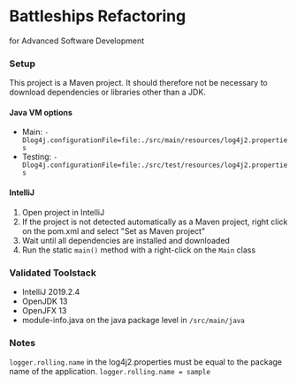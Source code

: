 # Battleships Refactoring

for Advanced Software Development

### Setup

This project is a Maven project. It should therefore not be necessary to download dependencies or libraries other than a JDK.

#### Java VM options

- Main: `-Dlog4j.configurationFile=file:./src/main/resources/log4j2.properties`
- Testing: `-Dlog4j.configurationFile=file:./src/test/resources/log4j2.properties`

#### IntelliJ

1. Open project in IntelliJ
2. If the project is not detected automatically as a Maven project, right click on the pom.xml and select "Set as Maven project"
3. Wait until all dependencies are installed and downloaded
4. Run the static `main()` method with a right-click on the `Main` class

### Validated Toolstack

- IntelliJ 2019.2.4
- OpenJDK 13
- OpenJFX 13
- module-info.java on the java package level in `/src/main/java`

### Notes

`logger.rolling.name` in the log4j2.properties must be equal to the package name of the application.
`logger.rolling.name = sample`

